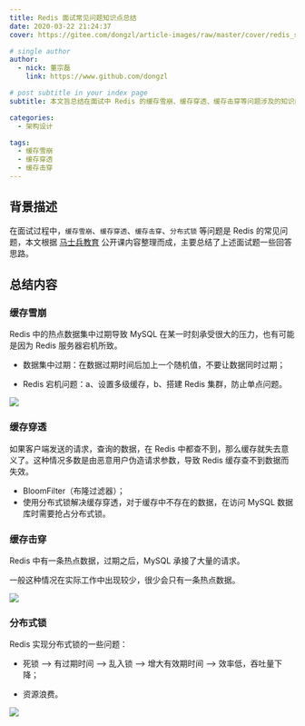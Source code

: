```yaml
---
title: Redis 面试常见问题知识点总结
date: 2020-03-22 21:24:37
cover: https://gitee.com/dongzl/article-images/raw/master/cover/redis_study.png

# single author
author:
  - nick: 董宗磊
    link: https://www.github.com/dongzl

# post subtitle in your index page
subtitle: 本文旨总结在面试中 Redis 的缓存雪崩、缓存穿透、缓存击穿等问题涉及的知识内容。

categories: 
  - 架构设计

tags: 
  - 缓存雪崩
  - 缓存穿透
  - 缓存击穿
---
```


## 背景描述

在面试过程中，`缓存雪崩`、`缓存穿透`、`缓存击穿`、`分布式锁` 等问题是 Redis 的常见问题，本文根据 [马士兵教育](http://www.mashibing.com/) 公开课内容整理而成，主要总结了上述面试题一些回答思路。

## 总结内容

### 缓存雪崩

Redis 中的热点数据集中过期导致 MySQL 在某一时刻承受很大的压力，也有可能是因为 Redis 服务器宕机所致。

- 数据集中过期：在数据过期时间后加上一个随机值，不要让数据同时过期；
  
- Redis 宕机问题：a、设置多级缓存，b、搭建 Redis 集群，防止单点问题。

<img src="https://gitee.com/dongzl/article-images/raw/master/2020/18-Redis-Interview-knowledge/Redis-Interview-knowledge-01.jpg">

### 缓存穿透

如果客户端发送的请求，查询的数据，在 Redis 中都查不到，那么缓存就失去意义了。这种情况多数是由恶意用户伪造请求参数，导致 Redis 缓存查不到数据而失效。

- BloomFilter（布隆过滤器）；
- 使用分布式锁解决缓存穿透，对于缓存中不存在的数据，在访问 MySQL 数据库时需要抢占分布式锁。

### 缓存击穿

Redis 中有一条热点数据，过期之后，MySQL 承接了大量的请求。

一般这种情况在实际工作中出现较少，很少会只有一条热点数据。

<img src="https://gitee.com/dongzl/article-images/raw/master/2020/18-Redis-Interview-knowledge/Redis-Interview-knowledge-03.jpg">

### 分布式锁

Redis 实现分布式锁的一些问题：

- 死锁 --> 有过期时间 --> 乱入锁 --> 增大有效期时间 --> 效率低，吞吐量下降；

- 资源浪费。

<img src="https://gitee.com/dongzl/article-images/raw/master/2020/18-Redis-Interview-knowledge/Redis-Interview-knowledge-02.png">
